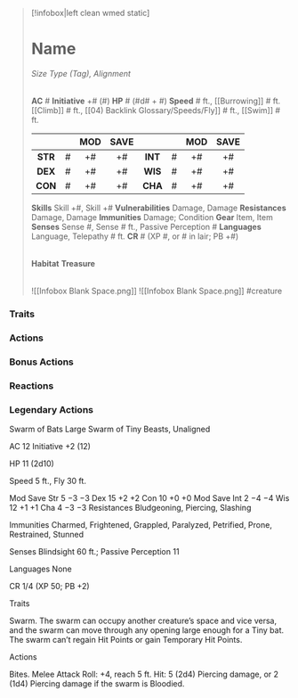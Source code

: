 > [!infobox|left clean wmed static]
> # Name
> *Size Type (Tag), Alignment*
> 
> | |
> | - |
> **AC** # **Initiative** +# (#)
> **HP** # (#d# + #)
> **Speed** # ft., [[Burrowing]] # ft. [[Climb]] # ft., [[04) Backlink Glossary/Speeds/Fly]] # ft., [[Swim]] # ft.
> 
> | | | MOD | SAVE | | | MOD | SAVE |
> | :-: | :-: | :-: | :-: | :-: | :-: | :-: | :-: |
> | **STR** | # | +# | +# | **INT** | # | +# | +# | 
> | **DEX** | # | +# | +# | **WIS** | # | +# | +# |
> | **CON** | # | +# | +# | **CHA** | # | +# | +# |
> **Skills** Skill +#, Skill +#
> **Vulnerabilities** Damage, Damage
> **Resistances** Damage, Damage
> **Immunities** Damage; Condition
> **Gear** Item, Item
> **Senses** Sense #, Sense # ft., Passive Perception #
> **Languages** Language, Telepathy # ft.
> **CR** # (XP #, or # in lair; PB +#)
>
> | |
> | - |
> **Habitat**
> **Treasure**
> 
> | |
> | - |
> ![[Infobox Blank Space.png]]
> ![[Infobox Blank Space.png]]
> #creature 


### Traits
### Actions
### Bonus Actions
### Reactions
### Legendary Actions
Swarm of Bats
Large Swarm of Tiny Beasts, Unaligned

AC 12 Initiative +2 (12)

HP 11 (2d10)

Speed 5 ft., Fly 30 ft.

Mod	Save
Str	5	−3	−3
Dex	15	+2	+2
Con	10	+0	+0
Mod	Save
Int	2	−4	−4
Wis	12	+1	+1
Cha	4	−3	−3
Resistances Bludgeoning, Piercing, Slashing

Immunities Charmed, Frightened, Grappled, Paralyzed, Petrified, Prone, Restrained, Stunned

Senses Blindsight 60 ft.; Passive Perception 11

Languages None

CR 1/4 (XP 50; PB +2)

Traits

Swarm. The swarm can occupy another creature’s space and vice versa, and the swarm can move through any opening large enough for a Tiny bat. The swarm can’t regain Hit Points or gain Temporary Hit Points.

Actions

Bites. Melee Attack Roll: +4, reach 5 ft. Hit: 5 (2d4) Piercing damage, or 2 (1d4) Piercing damage if the swarm is Bloodied.